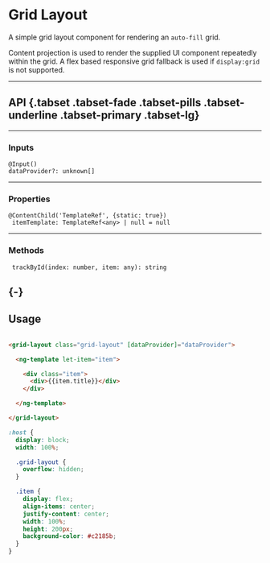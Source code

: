 <!-- THIS IS A GENERATED FILE - DO NOT EDIT -->

<a name="user-content-grid-layout"></a>
<a name="grid-layout"></a>
# Grid Layout

A simple grid layout component for rendering an `auto-fill` grid.

Content projection is used to render the supplied UI component repeatedly within the grid. A flex based responsive grid fallback is used if `display:grid` is not supported.

---

<a name="user-content-grid-layout-api-tabset-tabset-fade-tabset-pills-tabset-underline-tabset-primary-tabset-lg"></a>
<a name="grid-layout-api-tabset-tabset-fade-tabset-pills-tabset-underline-tabset-primary-tabset-lg"></a>
## API {.tabset .tabset-fade .tabset-pills .tabset-underline .tabset-primary .tabset-lg}

---

<a name="user-content-grid-layout-api-tabset-tabset-fade-tabset-pills-tabset-underline-tabset-primary-tabset-lg-inputs"></a>
<a name="grid-layout-api-tabset-tabset-fade-tabset-pills-tabset-underline-tabset-primary-tabset-lg-inputs"></a>
### Inputs

```
@Input()
dataProvider?: unknown[]
```






---
<a name="user-content-grid-layout-api-tabset-tabset-fade-tabset-pills-tabset-underline-tabset-primary-tabset-lg-properties"></a>
<a name="grid-layout-api-tabset-tabset-fade-tabset-pills-tabset-underline-tabset-primary-tabset-lg-properties"></a>
### Properties

```
@ContentChild('TemplateRef', {static: true})
 itemTemplate: TemplateRef<any> | null = null
```




---
<a name="user-content-grid-layout-api-tabset-tabset-fade-tabset-pills-tabset-underline-tabset-primary-tabset-lg-methods"></a>
<a name="grid-layout-api-tabset-tabset-fade-tabset-pills-tabset-underline-tabset-primary-tabset-lg-methods"></a>
### Methods

```
 trackById(index: number, item: any): string
```

<a name="user-content-grid-layout-"></a>
<a name="grid-layout-"></a>
## {-}

<a name="user-content-grid-layout-usage"></a>
<a name="grid-layout-usage"></a>
## Usage

```html

<grid-layout class="grid-layout" [dataProvider]="dataProvider">

  <ng-template let-item="item">

    <div class="item">
      <div>{{item.title}}</div>
    </div>

  </ng-template>

</grid-layout>


```

```scss
:host {
  display: block;
  width: 100%;

  .grid-layout {
    overflow: hidden;
  }

  .item {
    display: flex;
    align-items: center;
    justify-content: center;
    width: 100%;
    height: 200px;
    background-color: #c2185b;
  }
}

```

